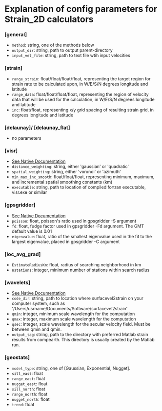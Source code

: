 
# Explanation of config parameters for Strain_2D calculators

### [general]
* ```method```: string, one of the methods below
* ```output_dir```: string, path to output parent-directory
* ```input_vel_file```: string, path to text file wtih input velocities

### [strain]
* ```range_strain```: float/float/float/float, representing the target region for strain rate to be calculated upon, in W/E/S/N degrees longitude and latitude
* ```range_data```: float/float/float/float, representing the region of velocity data that will be used for the calculation, in W/E/S/N degrees longitude and latitude
* ```inc```: float/float, representing x/y grid spacing of resulting strain grid, in degrees longitude and latitude 

### [delaunay]/ [delaunay_flat]
* no parameters

### [visr]
* [See Native Documentation](http://scec.ess.ucla.edu/~zshen/visr/visr.html)
* ```distance_weighting```: string, either 'gaussian' or 'quadratic'
* ```spatial_weighting```: string, either 'voronoi' or 'azimuth'
* ```min_max_inc_smooth```: float/float/float, representing minimum, maximum, and incremental spatial smoothing constants (km)
* ```executable```: string, path to location of compiled fortran executable, visr.exe or similar 

### [gpsgridder]
* [See Native Documentation](http://gmt.soest.hawaii.edu/doc/latest/supplements/potential/gpsgridder.html) 
* ```poisson```: float, poisson's ratio used in gpsgridder -S argument
* ```fd```: float, fudge factor used in gpsgridder -Fd argument. The GMT default value is 0.01
* ```eigenvalue```: float, ratio of the smallest eigenvalue used in the fit to the largest eigenvalue, placed in gpsgridder -C argument 


### [loc_avg_grad]
* ```EstimateRadiusKm```: float, radius of searching neighborhood in km
* ```nstations```: integer, minimum number of stations within search radius 

### [wavelets]

* [See Native Documentation](https://github.com/carltape/surfacevel2strain/blob/master/USER_INFO/surfacevel2strain_manual.pdf)
* ```code_dir```: string, path to location where surfacevel2strain on your computer system, such as '/Users/usrname/Documents/Software/surfacevel2strain'
* ```qmin```: integer, minimum scale wavelength for the computation 
* ```qmax```: integer, maximum scale wavelength for the computation
* ```qsec```: integer, scale wavelength for the secular velocity field. Must be between qmin and qmin. 
* ```output_tag```: string, path to the directory with preferred Matlab strain results from compearth. This directory is usually created by the Matlab run. 

### [geostats]
* ```model_type```: string, one of [Gaussian, Exponential, Nugget].
* ```sill_east```: float
* ```range_east```: float
* ```nugget_east```: float
* ```sill_north```: float
* ```range_north```: float
* ```nugget_north```: float
* ```trend```: float
